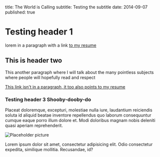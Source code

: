 title: The World is Calling
subtitle: Testing the subtitle
date: 2014-09-07
published: true

<h1>Testing header 1</h1>

<p>
    lorem in a paragraph with a link <a href="http://www.aaronzemetres.me">to my resume</a>
</p>

<h2>This is header two</h2>

<p>This another paragraph where I will talk about the many pointless subjects where people will hopefully read and respect</p>

<a href="http://www.aaronzemetres.me">This link isn't in a paragraph, it too also points to my resume</a>

<h3>Testing header 3 Shooby-dooby-do</h3>

Placeat doloremque, excepturi, molestiae nulla iure, laudantium reiciendis soluta id aliquid beatae inventore repellendus quo laborum consequuntur cumque eaque porro illum dolore et. Modi doloribus magnam nobis deleniti quasi aperiam reprehenderit.

<img src="http://lorempixel.com/400/200/" alt="Placeholder picture">

Lorem ipsum dolor sit amet, consectetur adipisicing elit. Odio consectetur expedita, similique mollitia. Recusandae, id?